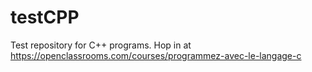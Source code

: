 # testCPP
Test repository for C++ programs. Hop in at https://openclassrooms.com/courses/programmez-avec-le-langage-c

